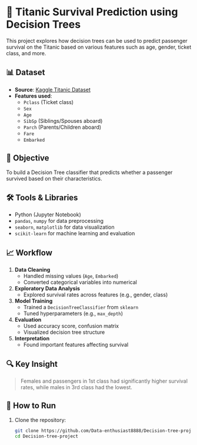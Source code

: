 # 🚢 Titanic Survival Prediction using Decision Trees

This project explores how decision trees can be used to predict passenger survival on the Titanic based on various features such as age, gender, ticket class, and more.

## 📊 Dataset

- **Source**: [Kaggle Titanic Dataset](https://www.kaggle.com/c/titanic)
- **Features used**:
  - `Pclass` (Ticket class)
  - `Sex`
  - `Age`
  - `SibSp` (Siblings/Spouses aboard)
  - `Parch` (Parents/Children aboard)
  - `Fare`
  - `Embarked`

## 🎯 Objective

To build a Decision Tree classifier that predicts whether a passenger survived based on their characteristics.

## 🛠️ Tools & Libraries

- Python (Jupyter Notebook)
- `pandas`, `numpy` for data preprocessing
- `seaborn`, `matplotlib` for data visualization
- `scikit-learn` for machine learning and evaluation

## 📈 Workflow

1. **Data Cleaning**  
   - Handled missing values (`Age`, `Embarked`)
   - Converted categorical variables into numerical
2. **Exploratory Data Analysis**  
   - Explored survival rates across features (e.g., gender, class)
3. **Model Training**  
   - Trained a `DecisionTreeClassifier` from `sklearn`
   - Tuned hyperparameters (e.g., `max_depth`)
4. **Evaluation**  
   - Used accuracy score, confusion matrix
   - Visualized decision tree structure
5. **Interpretation**  
   - Found important features affecting survival

## 🔍 Key Insight

> Females and passengers in 1st class had significantly higher survival rates, while males in 3rd class had the lowest.

## 📌 How to Run

1. Clone the repository:
   ```bash
   git clone https://github.com/Data-enthusiast8888/Decision-tree-project.git
   cd Decision-tree-project

